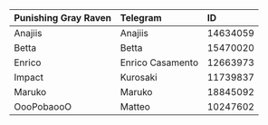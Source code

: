 | Punishing Gray Raven | Telegram | ID |
| :-- | :-- | :-- |
| Anajiis | Anajiis | 14634059 |
| Betta | Betta | 15470020 |
| Enrico | Enrico Casamento | 12663973 |
| Impact | Kurosaki | 11739837 |
| Maruko | Maruko | 18845092 |
| OooPobaooO | Matteo | 10247602 |
